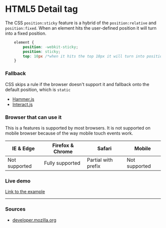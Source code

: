 # HTML5 Detail tag

The CSS `position:sticky` feature is a hybrid of the `position:relative` and `position:fixed`. When an element hits the user-defined position it will turn into a fixed position.

```CSS
    element {
        position: -webkit-sticky;
        position: sticky;
        top: 10px /*when it hits the top 10px it will turn into position fixed*/
    }
```
### Fallback
CSS skips a rule if the browser doesn't support it and fallback onto the default position, which is `static`

- [Hammer.js](http://hammerjs.github.io/)
- [Interact.js](http://interactjs.io/)


### Browser that can use it
This is a features is supported by most browsers. It is not supported on mobile browser because of the way mobile touch events work.

| IE & Edge             | Firefox & Chrome| Safari             | Mobile      |
|-----------------------|-----------------|--------------------|-------------|
|Not supported          |Fully supported  |Partial with prefix |Not supported|

### Live demo
[Link to the example](https://eltongonc.github.io/browser-technology/feature_detection/sticky-position)

***
### Sources
- [developer.mozilla.org](https://developer.mozilla.org/en-US/docs/Web/CSS/position#Sticky_positioning)
